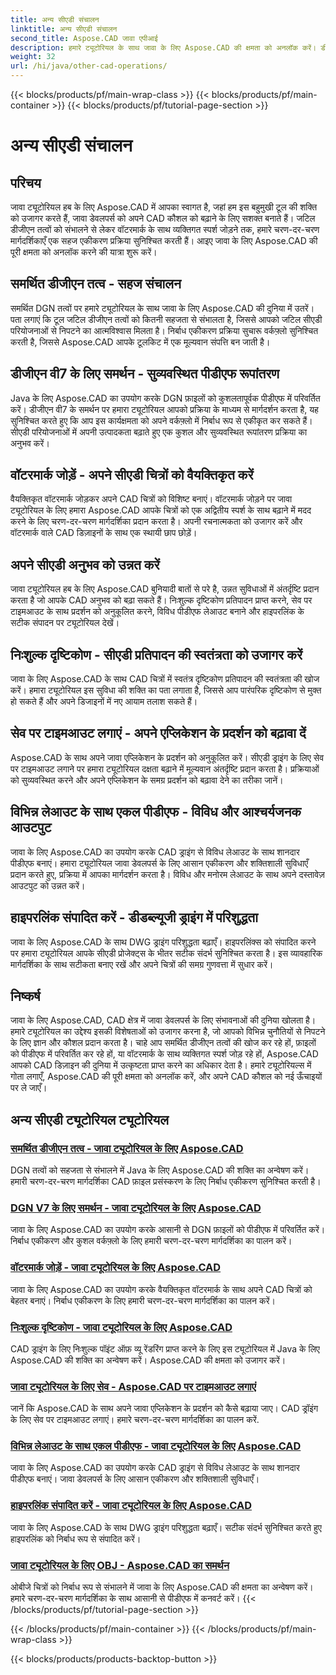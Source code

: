 ```yaml
---
title: अन्य सीएडी संचालन
linktitle: अन्य सीएडी संचालन
second_title: Aspose.CAD जावा एपीआई
description: हमारे ट्यूटोरियल के साथ जावा के लिए Aspose.CAD की क्षमता को अनलॉक करें। डीजीएन तत्वों को संभालने से लेकर वॉटरमार्क जोड़ने तक, अपने सीएडी कौशल को सहजता से बढ़ाएं।
weight: 32
url: /hi/java/other-cad-operations/
---
```


{{< blocks/products/pf/main-wrap-class >}}
{{< blocks/products/pf/main-container >}}
{{< blocks/products/pf/tutorial-page-section >}}

# अन्य सीएडी संचालन

## परिचय

जावा ट्यूटोरियल हब के लिए Aspose.CAD में आपका स्वागत है, जहां हम इस बहुमुखी टूल की शक्ति को उजागर करते हैं, जावा डेवलपर्स को अपने CAD कौशल को बढ़ाने के लिए सशक्त बनाते हैं। जटिल डीजीएन तत्वों को संभालने से लेकर वॉटरमार्क के साथ व्यक्तिगत स्पर्श जोड़ने तक, हमारे चरण-दर-चरण मार्गदर्शिकाएँ एक सहज एकीकरण प्रक्रिया सुनिश्चित करती हैं। आइए जावा के लिए Aspose.CAD की पूरी क्षमता को अनलॉक करने की यात्रा शुरू करें।

## समर्थित डीजीएन तत्व - सहज संचालन

समर्थित DGN तत्वों पर हमारे ट्यूटोरियल के साथ जावा के लिए Aspose.CAD की दुनिया में उतरें। पता लगाएं कि टूल जटिल डीजीएन तत्वों को कितनी सहजता से संभालता है, जिससे आपको जटिल सीएडी परियोजनाओं से निपटने का आत्मविश्वास मिलता है। निर्बाध एकीकरण प्रक्रिया सुचारू वर्कफ़्लो सुनिश्चित करती है, जिससे Aspose.CAD आपके टूलकिट में एक मूल्यवान संपत्ति बन जाती है।

## डीजीएन वी7 के लिए समर्थन - सुव्यवस्थित पीडीएफ रूपांतरण

Java के लिए Aspose.CAD का उपयोग करके DGN फ़ाइलों को कुशलतापूर्वक पीडीएफ में परिवर्तित करें। डीजीएन वी7 के समर्थन पर हमारा ट्यूटोरियल आपको प्रक्रिया के माध्यम से मार्गदर्शन करता है, यह सुनिश्चित करते हुए कि आप इस कार्यक्षमता को अपने वर्कफ़्लो में निर्बाध रूप से एकीकृत कर सकते हैं। सीएडी परियोजनाओं में अपनी उत्पादकता बढ़ाते हुए एक कुशल और सुव्यवस्थित रूपांतरण प्रक्रिया का अनुभव करें।

## वॉटरमार्क जोड़ें - अपने सीएडी चित्रों को वैयक्तिकृत करें

वैयक्तिकृत वॉटरमार्क जोड़कर अपने CAD चित्रों को विशिष्ट बनाएं। वॉटरमार्क जोड़ने पर जावा ट्यूटोरियल के लिए हमारा Aspose.CAD आपके चित्रों को एक अद्वितीय स्पर्श के साथ बढ़ाने में मदद करने के लिए चरण-दर-चरण मार्गदर्शिका प्रदान करता है। अपनी रचनात्मकता को उजागर करें और वॉटरमार्क वाले CAD डिज़ाइनों के साथ एक स्थायी छाप छोड़ें।

## अपने सीएडी अनुभव को उन्नत करें

जावा ट्यूटोरियल हब के लिए Aspose.CAD बुनियादी बातों से परे है, उन्नत सुविधाओं में अंतर्दृष्टि प्रदान करता है जो आपके CAD अनुभव को बढ़ा सकते हैं। निःशुल्क दृष्टिकोण प्रतिपादन प्राप्त करने, सेव पर टाइमआउट के साथ प्रदर्शन को अनुकूलित करने, विविध पीडीएफ लेआउट बनाने और हाइपरलिंक के सटीक संपादन पर ट्यूटोरियल देखें।

## निःशुल्क दृष्टिकोण - सीएडी प्रतिपादन की स्वतंत्रता को उजागर करें

जावा के लिए Aspose.CAD के साथ CAD चित्रों में स्वतंत्र दृष्टिकोण प्रतिपादन की स्वतंत्रता की खोज करें। हमारा ट्यूटोरियल इस सुविधा की शक्ति का पता लगाता है, जिससे आप पारंपरिक दृष्टिकोण से मुक्त हो सकते हैं और अपने डिजाइनों में नए आयाम तलाश सकते हैं।

## सेव पर टाइमआउट लगाएं - अपने एप्लिकेशन के प्रदर्शन को बढ़ावा दें

Aspose.CAD के साथ अपने जावा एप्लिकेशन के प्रदर्शन को अनुकूलित करें। सीएडी ड्राइंग के लिए सेव पर टाइमआउट लगाने पर हमारा ट्यूटोरियल दक्षता बढ़ाने में मूल्यवान अंतर्दृष्टि प्रदान करता है। प्रक्रियाओं को सुव्यवस्थित करने और अपने एप्लिकेशन के समग्र प्रदर्शन को बढ़ावा देने का तरीका जानें।

## विभिन्न लेआउट के साथ एकल पीडीएफ - विविध और आश्चर्यजनक आउटपुट

जावा के लिए Aspose.CAD का उपयोग करके CAD ड्राइंग से विविध लेआउट के साथ शानदार पीडीएफ बनाएं। हमारा ट्यूटोरियल जावा डेवलपर्स के लिए आसान एकीकरण और शक्तिशाली सुविधाएँ प्रदान करते हुए, प्रक्रिया में आपका मार्गदर्शन करता है। विविध और मनोरम लेआउट के साथ अपने दस्तावेज़ आउटपुट को उन्नत करें।

## हाइपरलिंक संपादित करें - डीडब्ल्यूजी ड्राइंग में परिशुद्धता

जावा के लिए Aspose.CAD के साथ DWG ड्राइंग परिशुद्धता बढ़ाएँ। हाइपरलिंक्स को संपादित करने पर हमारा ट्यूटोरियल आपके सीएडी प्रोजेक्ट्स के भीतर सटीक संदर्भ सुनिश्चित करता है। इस व्यावहारिक मार्गदर्शिका के साथ सटीकता बनाए रखें और अपने चित्रों की समग्र गुणवत्ता में सुधार करें।

## निष्कर्ष

जावा के लिए Aspose.CAD, CAD क्षेत्र में जावा डेवलपर्स के लिए संभावनाओं की दुनिया खोलता है। हमारे ट्यूटोरियल का उद्देश्य इसकी विशेषताओं को उजागर करना है, जो आपको विभिन्न चुनौतियों से निपटने के लिए ज्ञान और कौशल प्रदान करता है। चाहे आप समर्थित डीजीएन तत्वों की खोज कर रहे हों, फ़ाइलों को पीडीएफ में परिवर्तित कर रहे हों, या वॉटरमार्क के साथ व्यक्तिगत स्पर्श जोड़ रहे हों, Aspose.CAD आपको CAD डिज़ाइन की दुनिया में उत्कृष्टता प्राप्त करने का अधिकार देता है। हमारे ट्यूटोरियल्स में गोता लगाएँ, Aspose.CAD की पूरी क्षमता को अनलॉक करें, और अपने CAD कौशल को नई ऊँचाइयों पर ले जाएँ।
## अन्य सीएडी ट्यूटोरियल ट्यूटोरियल
### [समर्थित डीजीएन तत्व - जावा ट्यूटोरियल के लिए Aspose.CAD](./supported-dgn-elements/)
DGN तत्वों को सहजता से संभालने में Java के लिए Aspose.CAD की शक्ति का अन्वेषण करें। हमारी चरण-दर-चरण मार्गदर्शिका CAD फ़ाइल प्रसंस्करण के लिए निर्बाध एकीकरण सुनिश्चित करती है।
### [DGN V7 के लिए समर्थन - जावा ट्यूटोरियल के लिए Aspose.CAD](./support-for-dgn-v7/)
जावा के लिए Aspose.CAD का उपयोग करके आसानी से DGN फ़ाइलों को पीडीएफ में परिवर्तित करें। निर्बाध एकीकरण और कुशल वर्कफ़्लो के लिए हमारी चरण-दर-चरण मार्गदर्शिका का पालन करें।
### [वॉटरमार्क जोड़ें - जावा ट्यूटोरियल के लिए Aspose.CAD](./add-watermark/)
जावा के लिए Aspose.CAD का उपयोग करके वैयक्तिकृत वॉटरमार्क के साथ अपने CAD चित्रों को बेहतर बनाएं। निर्बाध एकीकरण के लिए हमारी चरण-दर-चरण मार्गदर्शिका का पालन करें।
### [निःशुल्क दृष्टिकोण - जावा ट्यूटोरियल के लिए Aspose.CAD](./free-point-of-view/)
CAD ड्राइंग के लिए निःशुल्क पॉइंट ऑफ़ व्यू रेंडरिंग प्राप्त करने के लिए इस ट्यूटोरियल में Java के लिए Aspose.CAD की शक्ति का अन्वेषण करें। Aspose.CAD की क्षमता को उजागर करें।
### [जावा ट्यूटोरियल के लिए सेव - Aspose.CAD पर टाइमआउट लगाएं](./put-timeout-on-save/)
जानें कि Aspose.CAD के साथ अपने जावा एप्लिकेशन के प्रदर्शन को कैसे बढ़ाया जाए। CAD ड्रॉइंग के लिए सेव पर टाइमआउट लगाएं। हमारे चरण-दर-चरण मार्गदर्शिका का पालन करें.
### [विभिन्न लेआउट के साथ एकल पीडीएफ - जावा ट्यूटोरियल के लिए Aspose.CAD](./single-pdf-different-layouts/)
जावा के लिए Aspose.CAD का उपयोग करके CAD ड्राइंग से विविध लेआउट के साथ शानदार पीडीएफ बनाएं। जावा डेवलपर्स के लिए आसान एकीकरण और शक्तिशाली सुविधाएँ।
### [हाइपरलिंक संपादित करें - जावा ट्यूटोरियल के लिए Aspose.CAD](./edit-hyperlink/)
जावा के लिए Aspose.CAD के साथ DWG ड्राइंग परिशुद्धता बढ़ाएँ। सटीक संदर्भ सुनिश्चित करते हुए हाइपरलिंक को निर्बाध रूप से संपादित करें।
### [जावा ट्यूटोरियल के लिए OBJ - Aspose.CAD का समर्थन](./support-of-obj/)
ओबीजे चित्रों को निर्बाध रूप से संभालने में जावा के लिए Aspose.CAD की क्षमता का अन्वेषण करें। हमारे चरण-दर-चरण मार्गदर्शिका के साथ आसानी से पीडीएफ में कनवर्ट करें।
{{< /blocks/products/pf/tutorial-page-section >}}

{{< /blocks/products/pf/main-container >}}
{{< /blocks/products/pf/main-wrap-class >}}

{{< blocks/products/products-backtop-button >}}
